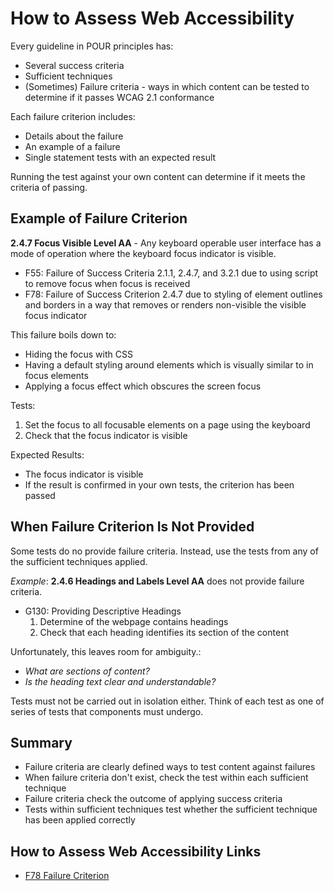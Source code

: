 # How to Assess Web Accessibility

Every guideline in POUR principles has:
- Several success criteria
- Sufficient techniques
- (Sometimes) Failure criteria - ways in which content can be tested to determine if it passes WCAG 2.1 conformance


Each failure criterion includes:
- Details about the failure
- An example of a failure
- Single statement tests with an expected result


Running the test against your own content can determine if it meets the criteria of passing.


## Example of Failure Criterion

**2.4.7 Focus Visible Level AA** - Any keyboard operable user interface has a mode of operation where the keyboard focus indicator is visible.
- F55: Failure of Success Criteria 2.1.1, 2.4.7, and 3.2.1 due to using script to remove focus when focus is received
- F78: Failure of Success Criterion 2.4.7 due to styling of element outlines and borders in a way that removes or renders non-visible the visible focus indicator


This failure boils down to:
- Hiding the focus with CSS
- Having a default styling around elements which is visually similar to in focus elements
- Applying a focus effect which obscures the screen focus


Tests:
1. Set the focus to all focusable elements on a page using the keyboard
2. Check that the focus indicator is visible


Expected Results:
- The focus indicator is visible
- If the result is confirmed in your own tests, the criterion has been passed


## When Failure Criterion Is Not Provided

Some tests do no provide failure criteria. Instead, use the tests from any of the sufficient techniques applied.

_Example_: **2.4.6 Headings and Labels Level AA** does not provide failure criteria.
- G130: Providing Descriptive Headings
    1. Determine of the webpage contains headings
    2. Check that each heading identifies its section of the content


Unfortunately, this leaves room for ambiguity.:
- _What are sections of content?_
- _Is the heading text clear and understandable?_


Tests must not be carried out in isolation either. Think of each test as one of series of tests that components must undergo.


## Summary

- Failure criteria are clearly defined ways to test content against failures
- When failure criteria don't exist, check the test within each sufficient technique
- Failure criteria check the outcome of applying success criteria
- Tests within sufficient techniques test whether the sufficient technique has been applied correctly


## How to Assess Web Accessibility Links

- [F78 Failure Criterion](https://www.w3.org/WAI/WCAG21/Techniques/failures/F78.html)